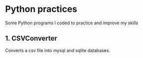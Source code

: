 # Python practices
Some Python programs I coded to practice and improve my skills


## 1. CSVConverter
Converts a csv file into mysql and sqlite databases.
